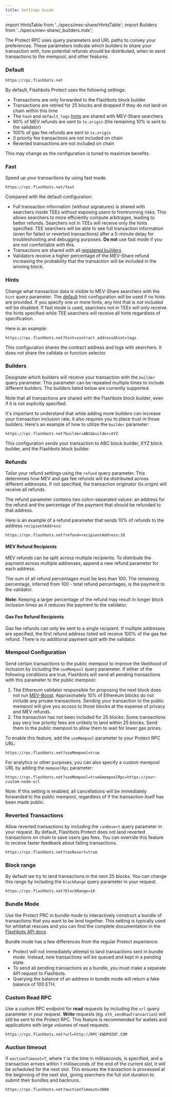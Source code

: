 ```yaml
---
title: Settings Guide
---
```


import HintsTable from '../specs/mev-share/HintsTable';
import Builders from '../specs/mev-share/_builders.mdx';

The Protect RPC uses query parameters and URL paths to convey your preferences. These parameters indicate which builders to share your transaction with, how potential refunds should be distributed, when to send transactions to the mempool, and other features.

### Default

```url
https://rpc.flashbots.net
```

By default, Flashbots Protect uses the following settings:
- Transactions are only forwarded to the Flashbots block builder
- Transactions are retried for 25 blocks and dropped if they do not land on chain within this time
- The `hash` and `default_logs` [hints](/flashbots-protect/settings-guide#hints) are shared with MEV-Share searchers
- 90% of MEV refunds are sent to `tx.origin` (the remaining 10% is sent to the validator)
- 100% of gas fee refunds are sent to `tx.origin`
- 0 priority fee transactions are not included on chain
- Reverted transactions are not included on chain

This may change as the configuration is tuned to maximize benefits.

### Fast

Speed up your transactions by using fast mode.

```url
https://rpc.flashbots.net/fast
```

Compared with the default configuration:
- Full transaction information (without signatures) is shared with searchers inside TEEs without exposing users to frontrunning risks. This allows searchers to more efficiently compute arbitrages, leading to better refunds. Searchers not in TEEs will receive only the hints specified. TEE searchers will be able to see full transaction information (even for failed or reverted transactions) after a 5-minute delay for troubleshooting and debugging purposes. **Do not** use fast mode if you are not comfortable with this. 
- Transactions are shared with all [registered builders](https://github.com/flashbots/dowg/blob/main/builder-registrations.json)
- Validators receive a higher percentage of the MEV-Share refund increasing the probability that the transaction will be included in the winning block.

### Hints

Change what transaction data is visible to MEV-Share searchers with the `hint` query parameter. The [default](/flashbots-protect/settings-guide#default) hint configuration will be used if no hints are provided. If you specify one or more hints, any hint that is _not_ included will be disabled. If fast mode is used, searchers not in TEEs will only receive the hints specified while TEE searchers will receive all hints regardless of specification. 

<HintsTable />

Here is an example:

```url
https://rpc.flashbots.net?hint=contract_address&hint=logs
```

This configuration shares the contract address and logs with searchers. It does not share the calldata or function selector.

### Builders

Designate which builders will receive your transaction with the `builder` query parameter. This parameter can be repeated multiple times to include different builders. The builders listed below are currently supported.

Note that all transactions are shared with the Flashbots block builder, even if it is not explicitly specified.

<Builders />

It's important to understand that while adding more builders can increase your transaction inclusion rate, it also requires you to place trust in those builders. Here's an example of how to utilize the `builder` parameter:

```url
https://rpc.flashbots.net?builder=ABC&builder=XYZ
```

This configuration sends your transaction to ABC block builder, XYZ block builder, and the Flashbots block builder.

### Refunds

Tailor your refund settings using the `refund` query parameter. This determines how MEV and gas fee refunds will be distributed across different addresses. If not specified, the transaction originator (tx.origin) will receive all refunds.

The refund parameter contains two colon-separated values: an address for the refund and the percentage of the payment that should be refunded to that address.

Here is an example of a refund parameter that sends 10% of refunds to the address `recipientAddress`:

```URL
https://rpc.flashbots.net?refund=recipientAddress:10
```

#### MEV Refund Recipients

MEV refunds can be split across multiple recipients. To distribute the payment across multiple addresses, append a new refund parameter for each address.

The sum of all refund percentages must be less than 100. The remaining percentage, inferred from 100 - total refund percentages, is the payment to the validator.

**Note**: Keeping a larger percentage of the refund may result in longer block inclusion times as it reduces the payment to the validator.

#### Gas Fee Refund Recipients

Gas fee refunds can only be sent to a single recipient. If multiple addresses are specified, the first refund address listed will receive 100% of the gas fee refund. There is no additional payment split with the validator.

### Mempool Configuration

Send certain transactions to the public mempool to improve the likelihood of inclusion by including the `useMempool` query parameter. If either of the following conditions are true, Flashbots will send all pending transactions with this parameter to the public mempool:
1. The Ethereum validator responsible for proposing the next block does not run [MEV-Boost](/flashbots-mev-boost/introduction). Approximately 10% of Ethereum blocks do not include any private transactions. Sending your transaction to the public mempool will give you access to those blocks at the expense of privacy and MEV refunds.
2. The transaction has not been included for 25 blocks: Some transactions pay very low priority fees are unlikely to land within 25 blocks. Send them to the public mempool to allow them to wait for lower gas prices.

To enable this feature, add the `useMempool` parameter to your Protect RPC URL:

```url
https://rpc.flashbots.net?useMempool=true
```

For analytics or other purposes, you can also specify a custom mempool URL by adding the `mempoolRpc` parameter:

```url
https://rpc.flashbots.net?useMempool=true&mempoolRpc=https://your-custom-node-url
```

Note: If this setting is enabled, all cancellations will be immediately forwarded to the public mempool, regardless of if the transaction itself has been made public.

### Reverted Transactions

Allow reverted transactions by including the `canRevert` query parameter in your request. By default, Flashbots Protect does not land reverted transactions on chain to save users gas fees. You can override this feature to receive faster feedback about failing transactions.

```url
https://rpc.flashbots.net?canRevert=true
```

### Block range

By default we try to land transactions in the next 25 blocks. You can change this range by including the `blockRange` query parameter in your request.

```url
https://rpc.flashbots.net?blockRange=10
```

### Bundle Mode

Use the Protect PRC in bundle mode to interactively construct a bundle of transactions that you want to be land together. This setting is typically used for whitehat rescues and you can find the complete documentation in the [Flashbots API docs](https://docs.flashbots.net/flashbots-protect/additional-documentation/bundle-cache).

Bundle mode has a few differences from the regular Protect experience:
- Protect will not immediately attempt to land transactions sent in bundle mode. Instead, new transactions will be queued and kept in a pending state.
- To send all pending transactions as a bundle, you must make a separate API request to Flashbots.
- Querying the balance of an address in bundle mode will return a fake balance of 100 ETH.

### Custom Read RPC

Use a custom RPC endpoint for **read** requests by including the `url` query parameter in your request. **Write** requests (eg. `eth_sendRawTransaction`) will still be sent to the Protect RPC. This feature is recommended for wallets and applications with large volumes of read requests.

```url
https://rpc.flashbots.net?url=http://RPC-ENDPOINT.COM
```

### Auction timeout

If `auctionTimeout=T`, where `T` is the time in milliseconds, is specified, and a transaction arrives within `T` milliseconds of the end of the current slot, it will be scheduled for the next slot.
This ensures the transaction is processed at the beginning of the next slot, giving searchers the full slot duration to submit their bundles and backruns.

```
https://rpc.flashbots.net?auctionTimeout=3000
```
